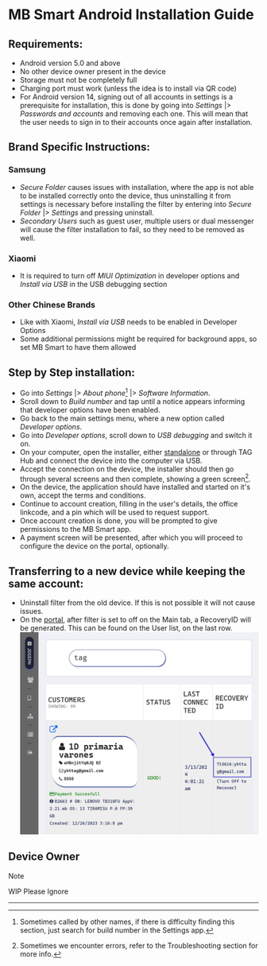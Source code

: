 # MB Smart Android Installation Guide

## Requirements:

- Android version 5.0 and above
- No other device owner present in the device
- Storage must not be completely full
- Charging port must work (unless the idea is to install via QR code)
- For Android version 14, signing out of all accounts in settings is a prerequisite for installation, this is done by going into _Settings_ |> _Passwords and accounts_ and removing each one. This will mean that the user needs to sign in to their accounts once again after installation.

## Brand Specific Instructions:

### Samsung

- _Secure Folder_ causes issues with installation, where the app is not able to be installed correctly onto the device, thus uninstalling it from settings is necessary before installing the filter by entering into _Secure Folder_ |> _Settings_ and pressing uninstall.
- _Secondary Users_ such as guest user, multiple users or dual messenger will cause the filter installation to fail, so they need to be removed as well.

### Xiaomi

- It is required to turn off _MIUI Optimization_ in developer options and _Install via USB_ in the USB debugging section

### Other Chinese Brands

- Like with Xiaomi, _Install via USB_ needs to be enabled in Developer Options
- Some additional permissions might be required for background apps, so set MB Smart to have them allowed

## Step by Step installation:

- Go into _Settings_ |> _About phone_[^1] |> _Software Information_.
- Scroll down to _Build number_ and tap until a notice appears informing that developer options have been enabled.
- Go back to the main settings menu, where a new option called _Developer options_.
- Go into _Developer options_, scroll down to _USB debugging_ and switch it on.
- On your computer, open the installer, either [standalone](https://installer.mbsmart.net/MB_Installer.exe) or through TAG Hub and connect the device into the computer via USB.
- Accept the connection on the device, the installer should then go through several screens and then complete, showing a green screen[^2].
- On the device, the application should have installed and started on it's own, accept the terms and conditions.
- Continue to account creation, filling in the user's details, the office linkcode, and a pin which will be used to request support.
- Once account creation is done, you will be prompted to give permissions to the MB Smart app.
- A payment screen will be presented, after which you will proceed to configure the device on the portal, optionally.

## Transferring to a new device while keeping the same account:

- Uninstall filter from the old device. If this is not possible it will not cause issues.
- On the [portal](https://portal.mbsmartservices.com), after filter is set to off on the Main tab, a RecoveryID will be generated. This can be found on the User list, on the last row. ![You can find it on the rightmost column of the User list](./RecoveryID.png)

## Device Owner

> [!Note]
> WIP Please Ignore 
---
[^1]: Sometimes called by other names, if there is difficulty finding this section, just search for build number in the Settings app.
[^2]: Sometimes we encounter errors, refer to the Troubleshooting section for more info.
